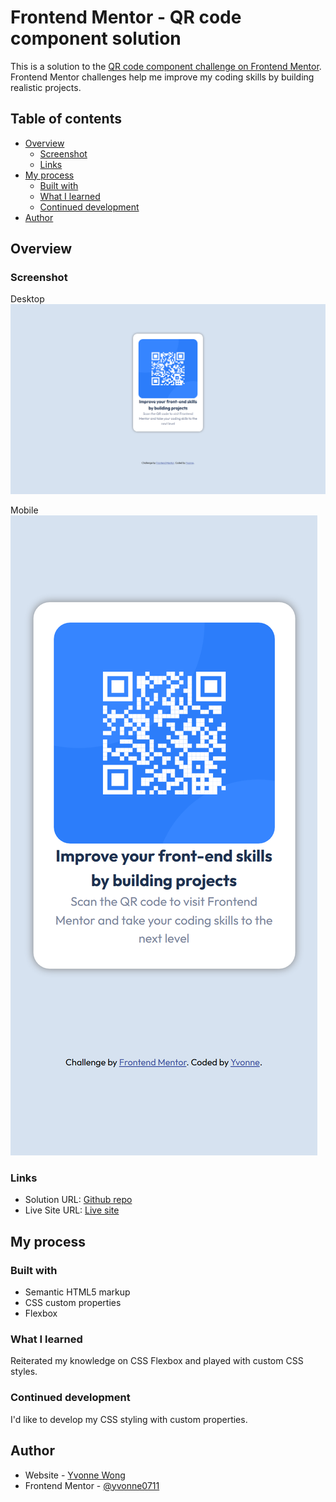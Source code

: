 # Frontend Mentor - QR code component solution

This is a solution to the [QR code component challenge on Frontend Mentor](https://www.frontendmentor.io/challenges/qr-code-component-iux_sIO_H). Frontend Mentor challenges help me improve my coding skills by building realistic projects. 

## Table of contents

- [Overview](#overview)
  - [Screenshot](#screenshot)
  - [Links](#links)
- [My process](#my-process)
  - [Built with](#built-with)
  - [What I learned](#what-i-learned)
  - [Continued development](#continued-development)
- [Author](#author)

## Overview

### Screenshot
Desktop
![qr-code-desktop](images/qr-code-desktop.png)

Mobile
![qr-code-mobile](images/qr-code-mobile.png)

### Links

- Solution URL: [Github repo](https://github.com/yvonne0711/qr-code)
- Live Site URL: [Live site](https://yvonne0711.github.io/qr-code/)

## My process

### Built with

- Semantic HTML5 markup
- CSS custom properties
- Flexbox

### What I learned

Reiterated my knowledge on CSS Flexbox and played with custom CSS styles.

### Continued development

I'd like to develop my CSS styling with custom properties.

## Author

- Website - [Yvonne Wong](https://yvonnes-portfolio.netlify.app/)
- Frontend Mentor - [@yvonne0711](https://www.frontendmentor.io/profile/yvonne0711)


